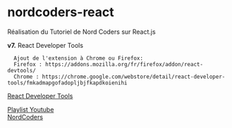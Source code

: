 # nordcoders-react
Réalisation du Tutoriel de Nord Coders sur React.js

__v7.__ React Developer Tools  

```
  Ajout de l'extension à Chrome ou Firefox:
  Firefox : https://addons.mozilla.org/fr/firefox/addon/react-devtools/
  Chrome : https://chrome.google.com/webstore/detail/react-developer-tools/fmkadmapgofadopljbjfkapdkoienihi
```

[React Developer Tools](https://youtu.be/EvvsM4Fgsks)

[Playlist Youtube](https://www.youtube.com/playlist?list=PLeeuvNW2FHVjVHC8LTbqAvGe9I23sl0Bj)  
[NordCoders](https://www.youtube.com/c/NordCoders)
